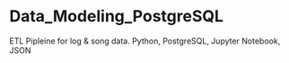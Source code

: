 # Data_Modeling_PostgreSQL
ETL Pipleine for log &amp; song data. Python, PostgreSQL, Jupyter Notebook, JSON
